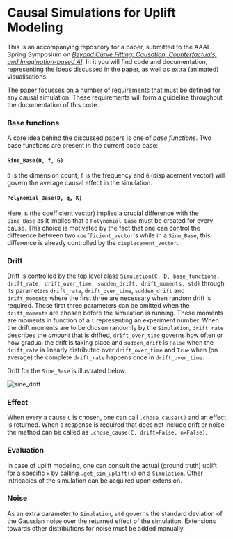 # Causal Simulations for Uplift Modeling
This is an accompanying repository for a paper, submitted to the AAAI Spring Symposium on [_Beyond Curve Fitting: Causation, Counterfactuals, and Imagination-based AI_](https://why19.causalai.net). In it you will find code and documentation, representing the ideas discussed in the paper, as well as extra (animated) visualisations. 

The paper focusses on a number of requirements that must be defined for any causal simulation. These requirements will form a guideline throughout the documentation of this code.

### Base functions
A core idea behind the discussed papers is one of _base functions_. Two base functions are present in the current code base:
#### `Sine_Base(D, f, G)`
`D` is the dimension count, `f` is the frequency and `G` (displacement vector) will govern the average causal effect in the simulation. 
#### `Polynomial_Base(D, q, K)`
Here, `K` (the coefficient vector) implies a crucial difference with the `Sine_Base` as it implies that a `Polynomial_Base` must be created for every cause. This choice is motivated by the fact that one can control the difference between two `coefficient_vector`'s while in a `Sine_Base`, this difference is already controlled by the `displacement_vector`.

### Drift
Drift is controlled by the top level class `Simulation(C, D, base_functions, drift_rate, drift_over_time, sudden_drift, drift_moments, std)` through its parameters `drift_rate`, `drift_over_time`, `sudden_drift` and `drift_moments` where the first three are necessary when random drift is required. These first three parameters can be omitted when the `drift_moments` are chosen before the simulation is running. These moments are moments in function of a `t` representing an experiment number. When the drift moments are to be chosen randomly by the `Simulation`, `drift_rate` describes the _amount_ that is drifted, `drift_over_time` governs how often or how gradual the drift is taking place and `sudden_drift` is `False` when the `drift_rate` is linearly distributed over `drift_over_time` and `True` when (on average) the complete `drift_rate` happens once in `drift_over_time`.

Drift for the `Sine_Base` is illustrated below.

![sine_drift]("https://github.com/vub-dl/cs-um/tree/master/animations/sine_drift.gif")



### Effect
When every a cause `C` is chosen, one can call `.chose_cause(C)` and an effect is returned. When a response is required that does not include drift or noise the method can be called as `.chose_cause(C, drift=False, n=False)`.

### Evaluation
In case of uplift modeling, one can consult the actual (ground truth) uplift for a specific `x` by calling `.get_sim_uplift(x)` on a `Simulation`. Other intricacies of the simulation can be acquired upon extension.

### Noise
As an extra parameter to `Simulation`, `std` governs the standard deviation of the Gaussian noise over the returned effect of the simulation. Extensions towards other distributions for noise must be added manually.
